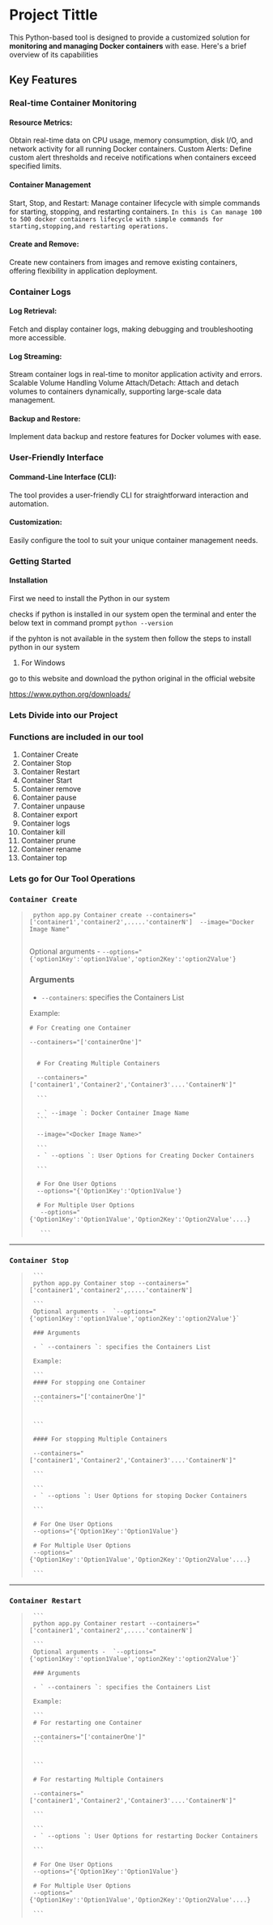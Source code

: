# Project Tittle

This Python-based tool is designed to provide a customized solution for **monitoring and managing Docker containers** with ease. Here's a brief overview of its capabilities

## Key Features

### Real-time Container Monitoring
#### Resource Metrics: 
Obtain real-time data on CPU usage, memory consumption, disk I/O, and network activity for all running Docker containers.
Custom Alerts: Define custom alert thresholds and receive notifications when containers exceed specified limits.
#### Container Management
Start, Stop, and Restart: Manage container lifecycle with simple commands for starting, stopping, and restarting containers.
` In this is Can manage 100 to 500 docker containers lifecycle with simple commands for starting,stopping,and restarting operations. `
#### Create and Remove: 
Create new containers from images and remove existing containers, offering flexibility in application deployment.
### Container Logs
#### Log Retrieval: 
Fetch and display container logs, making debugging and troubleshooting more accessible.
#### Log Streaming: 
Stream container logs in real-time to monitor application activity and errors.
Scalable Volume Handling
Volume Attach/Detach: Attach and detach volumes to containers dynamically, supporting large-scale data management.
#### Backup and Restore: 
Implement data backup and restore features for Docker volumes with ease.
### User-Friendly Interface
#### Command-Line Interface (CLI): 
The tool provides a user-friendly CLI for straightforward interaction and automation.
#### Customization:
Easily configure the tool to suit your unique container management needs.

### Getting Started

#### Installation
First we need to install the Python in our system

checks if python is installed in our system open the terminal and enter the below text in command prompt
` python --version `

if the pyhton is not available in the system then
follow the steps to install python in our system
1) For Windows

go to this website and download the python original in the official website 

   https://www.python.org/downloads/

### Lets Divide into our Project

### Functions are included in our tool

1) Container Create
2) Container Stop
3) Container Restart
4) Container Start
5) Container remove
6) Container pause
7) Container unpause
8) Container export
9) Container logs
10) Container kill
11) Container prune
12) Container rename
13) Container top


### Lets go for Our Tool Operations

### `Container Create `


>  ```
>   python app.py Container create --containers="['container1','container2',.....'containerN']  --image="Docker Image Name" 
>   
>   ```
>   Optional arguments -  `--options="{'option1Key':'option1Value','option2Key':'option2Value'}`
>   
>   ### Arguments
>   
>   - ` --containers `: specifies the Containers List
>   
>   Example:
>   
>   ```
>   # For Creating one Container
>   
>   --containers="['containerOne']"
>   ```
>   
>   
>   ```
>     
>     # For Creating Multiple Containers
>     
>     --containers="['container1','Container2','Container3'....'ContainerN']"
>     
>     ```
>     
>     - ` --image `: Docker Container Image Name
>     ```
>     
>     --image="<Docker Image Name>"
>     
>     ```
>     - ` --options `: User Options for Creating Docker Containers
>     
>     ```
>     
>     # For One User Options
>     --options="{'Option1Key':'Option1Value'}
>     
>     # For Multiple User Options
>      --options="{'Option1Key':'Option1Value','Option2Key':'Option2Value'....}
>      
>      ```

---------------------------------------------------------------------------------------------- 

### `Container Stop `

>      ```
>      python app.py Container stop --containers="['container1','container2',.....'containerN'] 
>      
>      ```
>      Optional arguments -  `--options="{'option1Key':'option1Value','option2Key':'option2Value'}`
>      
>      ### Arguments
>      
>      - ` --containers `: specifies the Containers List
>      
>      Example:
>      
>      ```
>      #### For stopping one Container
>      
>      --containers="['containerOne']"
>      ```
>      
>      
>      ```
>      
>      #### For stopping Multiple Containers
>      
>      --containers="['container1','Container2','Container3'....'ContainerN']"
>      
>      ```
>      
>      ```
>      - ` --options `: User Options for stoping Docker Containers
>      
>      ```
>      
>      # For One User Options
>      --options="{'Option1Key':'Option1Value'}
>      
>      # For Multiple User Options
>      --options="{'Option1Key':'Option1Value','Option2Key':'Option2Value'....}
>      
>      ```

---------------------------------------------------------------------------------------------- 

### `Container Restart `
>   
>      ```
>      python app.py Container restart --containers="['container1','container2',.....'containerN'] 
>      
>      ```
>      Optional arguments -  `--options="{'option1Key':'option1Value','option2Key':'option2Value'}`
>      
>      ### Arguments
>      
>      - ` --containers `: specifies the Containers List
>      
>      Example:
>      
>      ```
>      # For restarting one Container
>      
>      --containers="['containerOne']"
>      ```
>      
>      
>      ```
>      
>      # For restarting Multiple Containers
>      
>      --containers="['container1','Container2','Container3'....'ContainerN']"
>      
>      ```
>      
>      ```
>      - ` --options `: User Options for restarting Docker Containers
>      
>      ```
>      
>      # For One User Options
>      --options="{'Option1Key':'Option1Value'}
>      
>      # For Multiple User Options
>      --options="{'Option1Key':'Option1Value','Option2Key':'Option2Value'....}
>      
>      ```

